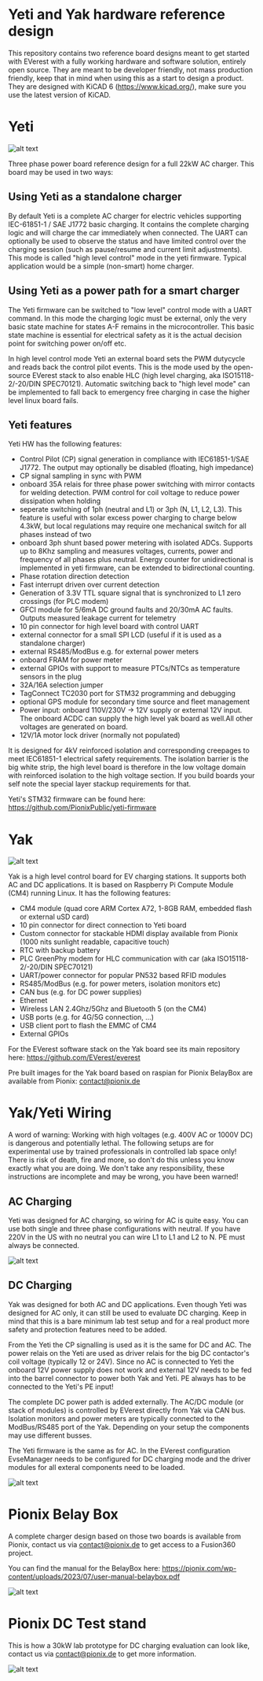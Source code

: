 # Yeti and Yak hardware reference design

This repository contains two reference board designs meant to get started with EVerest with a fully working hardware and software solution, entirely open source. 
They are meant to be developer friendly, not mass production friendly, keep that in mind when using this as a start to design a product.
They are designed with KiCAD 6 (https://www.kicad.org/), make sure you use the latest version of KiCAD.

Yeti
====

![alt text](https://github.com/PionixPublic/reference-hardware/blob/main/pictures/yeti.png?raw=true)

Three phase power board reference design for a full 22kW AC charger. This board may be used in two ways:

Using Yeti as a standalone charger
-------------------------------------

By default Yeti is a complete AC charger for electric vehicles supporting IEC-61851-1 / SAE J1772 basic charging.
It contains the complete charging logic and will charge the car immediately when connected. The UART can optionally be used
to observe the status and have limited control over the charging session (such as pause/resume and current limit adjustments).
This mode is called "high level control" mode in the yeti firmware. Typical application would be a simple (non-smart) home charger.

Using Yeti as a power path for a smart charger
-------------------------------------------------

The Yeti firmware can be switched to "low level" control mode with a UART command. In this mode the charging logic must be external,
only the very basic state machine for states A-F remains in the microcontroller. This basic state machine is essential for electrical
safety as it is the actual decision point for switching power on/off etc.

In high level control mode Yeti an external board sets the PWM dutycycle and reads back the control pilot events. This is the mode
used by the open-source EVerest stack to also enable HLC (high level charging, aka ISO15118-2/-20/DIN SPEC70121).
Automatic switching back to "high level mode" can be implemented to fall back to emergency free charging in case the higher level
linux board fails.

Yeti features
-------------

Yeti HW has the following features:

- Control Pilot (CP) signal generation in compliance with IEC61851-1/SAE J1772. The output may optionally be disabled (floating, high impedance)
- CP signal sampling in sync with PWM
- onboard 35A relais for three phase power switching with mirror contacts for welding detection. PWM control for coil voltage to reduce power dissipation when holding
- seperate switching of 1ph (neutral and L1) or 3ph (N, L1, L2, L3). This feature is useful with solar excess power charging to charge below 4.3kW, but local regulations may require one mechanical switch for all phases instead of two
- onboard 3ph shunt based power metering with isolated ADCs. Supports up to 8Khz sampling and measures voltages, currents, power and frequency of all phases plus neutral. Energy counter for unidirectional is implemented in yeti firmware, can be extended to bidirectional counting.
- Phase rotation direction detection
- Fast interrupt driven over current detection
- Generation of 3.3V TTL square signal that is synchronized to L1 zero crossings (for PLC modem)
- GFCI module for 5/6mA DC ground faults and 20/30mA AC faults. Outputs measured leakage current for telemetry
- 10 pin connector for high level board with control UART
- external connector for a small SPI LCD (useful if it is used as a standalone charger)
- external RS485/ModBus e.g. for external power meters
- onboard FRAM for power meter
- external GPIOs with support to measure PTCs/NTCs as temperature sensors in the plug
- 32A/16A selection jumper
- TagConnect TC2030 port for STM32 programming and debugging
- optional GPS module for secondary time source and fleet management
- Power input: onboard 110V/230V -> 12V supply or external 12V input. The onboard ACDC can supply the high level yak board as well.All other voltages are generated on board. 
- 12V/1A motor lock driver (normally not populated)

It is designed for 4kV reinforced isolation and corresponding creepages to meet IEC61851-1 electrical safety requirements. The isolation barrier is the big white strip, the high level board is therefore in the low voltage domain with reinforced isolation to the high voltage section. If you build boards your self note the special layer stackup requirements for that.

Yeti's STM32 firmware can be found here: https://github.com/PionixPublic/yeti-firmware

Yak
===

![alt text](https://github.com/PionixPublic/reference-hardware/blob/main/pictures/yak.png?raw=true)

Yak is a high level control board for EV charging stations. It supports both AC and DC applications. It is based on Raspberry Pi Compute Module (CM4) running Linux. It has the following features:

- CM4 module (quad core ARM Cortex A72, 1-8GB RAM, embedded flash or external uSD card)
- 10 pin connector for direct connection to Yeti board
- Custom connector for stackable HDMI display available from Pionix (1000 nits sunlight readable, capacitive touch)
- RTC with backup battery
- PLC GreenPhy modem for HLC communication with car (aka ISO15118-2/-20/DIN SPEC70121)
- UART/power connector for popular PN532 based RFID modules
- RS485/ModBus (e.g. for power meters, isolation monitors etc)
- CAN bus (e.g. for DC power supplies)
- Ethernet
- Wireless LAN 2.4Ghz/5Ghz and Bluetooth 5 (on the CM4)
- USB ports (e.g. for 4G/5G connection, ...)
- USB client port to flash the EMMC of CM4
- External GPIOs

For the EVerest software stack on the Yak board see its main repository here: https://github.com/EVerest/everest

Pre built images for the Yak board based on raspian for Pionix BelayBox are available from Pionix: contact@pionix.de 


Yak/Yeti Wiring
================

A word of warning: Working with high voltages (e.g. 400V AC or 1000V DC) is dangerous and potentially lethal. The following setups are for experimental use by trained professionals in controlled lab space only! There is risk of death, fire and more, so don't do this unless you know exactly what you are doing. We don't take any responsibility, these instructions are incomplete and may be wrong, you have been warned!

AC Charging
-----------

Yeti was designed for AC charging, so wiring for AC is quite easy. You can use both single and three phase configurations with neutral. If you have 220V in the US with no neutral you can wire L1 to L1 and L2 to N. PE must always be connected.

![alt text](https://github.com/PionixPublic/reference-hardware/blob/main/pictures/yak_yeti_ac.png?raw=true)

DC Charging
-----------

Yak was designed for both AC and DC applications. Even though Yeti was designed for AC only, it can still be used to evaluate DC charging. Keep in mind that this is a bare minimum lab test setup and for a real product more safety and protection features need to be added.

From the Yeti the CP signalling is used as it is the same for DC and AC. The power relais on the Yeti are used as driver relais for the big DC contactor's coil voltage (typically 12 or 24V). Since no AC is connected to Yeti the onboard 12V power supply does not work and external 12V needs to be fed into the barrel connector to power both Yak and Yeti. 
PE always has to be connected to the Yeti's PE input!

The complete DC power path is added externally. The AC/DC module (or stack of modules) is controlled by EVerest directly from Yak via CAN bus. Isolation monitors and power meters are typically connected to the ModBus/RS485 port of the Yak. Depending on your setup the components may use different busses.

The Yeti firmware is the same as for AC. In the EVerest configuration EvseManager needs to be configured for DC charging mode and the driver modules for all exteral components need to be loaded.

![alt text](https://github.com/PionixPublic/reference-hardware/blob/main/pictures/yak_yeti_dc.png?raw=true)


Pionix Belay Box
================

A complete charger design based on those two boards is available from Pionix, contact us via contact@pionix.de to get access to a Fusion360 project.

You can find the manual for the BelayBox here: https://pionix.com/wp-content/uploads/2023/07/user-manual-belaybox.pdf

![alt text](https://github.com/PionixPublic/reference-hardware/blob/main/pictures/belaybox.png?raw=true)



Pionix DC Test stand
====================

This is how a 30kW lab prototype for DC charging evaluation can look like, contact us via contact@pionix.de to get more information.

![alt text](https://github.com/PionixPublic/reference-hardware/blob/main/pictures/dc-charger.png?raw=true)
